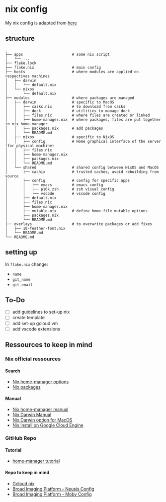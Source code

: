 # nix config

My nix config is adapted from [here](https://github.com/dustinlyons/nixos-config/tree/main)

## structure

```text
.
├── apps                      # some nix script
│   └── ...
├── flake.lock
├── flake.nix                 # main config
├── hosts                     # where modules are applied on respectives machines
│   ├── darwin
│   │   └── default.nix
│   └── nixos
│       └── default.nix
├── modules                   # where packages are managed
│   ├── darwin                # specific to MacOS
│   │   ├── casks.nix         # to download from casks
│   │   ├── dock              # utilities to manage dock
│   │   ├── files.nix         # where files are created or linked
│   │   ├── home-manager.nix  # where packages, files are put together in nix home-manager
│   │   ├── packages.nix      # add packages
│   │   └── README.md
│   ├── nixos                 # specific to NixOS
│   │   ├── config            # Home graphical interface of the server (for physical machine)
│   │   ├── files.nix
│   │   ├── home-manager.nix
│   │   ├── packages.nix
│   │   └── README.md
│   └── shared                # shared config between NixOS and MacOS
│       ├── cachix            # trusted caches, avoid rebuilding from source
│       ├── config            # config for specific apps
│       │   ├── emacs         # emacs config
│       │   ├── p10k.zsh      # zsh visual config
│       │   └── vscode        # vscode config
│       ├── default.nix
│       ├── files.nix
│       ├── home-manager.nix
│       ├── mutable.nix       # define home.file mutable options
│       ├── packages.nix
│       └── README.md
├── overlays                  # to overwrite packages or add fixes
│   ├── 10-feather-font.nix
│   └── README.md
└── README.md
```

## setting up

In `flake.nix` change:

+ `name`
+ `git_name`
+ `git_email`

## To-Do

+ [ ] add guidelines to set-up nix
+ [ ] create template
+ [ ] add set-up gcloud vm
+ [ ] add vscode extensions

## Ressources to keep in mind

### Nix official ressources

#### Search

+ [Nix home-manager options](https://home-manager-options.extranix.com/)
+ [Nix packages](https://search.nixos.org/packages)

#### Manual

+ [Nix home-manager manual](https://nix-community.github.io/home-manager/index.xhtml#sec-3rd-party-module-collections)
+ [Nix Darwin Manual](https://nix-darwin.github.io/nix-darwin/manual/)
+ [Nix Darwin option for MacOS](https://mynixos.com/nix-darwin/options)
+ [Nix install on Google Cloud Engine](https://nixos.wiki/wiki/Install_NixOS_on_GCE)

### GitHub Repo

#### Tutorial

+ [home-manager tutorial](https://github.com/Evertras/simple-homemanager)

#### Repo to keep in mind

+ [Gcloud nix](https://github.com/nicknovitski/gcloud-nix)
+ [Broad Imaging Platform - Neusis Config](https://github.com/leoank/neusis)
+ [Broad Imaging Platform - Moby Config](https://github.com/afermg/nix-configs)

